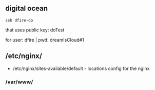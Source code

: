 ## digital ocean

```
ssh dfire-do 
```
that uses public key: doTest

for user: dfire | pwd: dreamIsCloud#1

## /etc/nginx/

* /etc/nginx/sites-available/default - locations config for the nginx

### /var/www/
